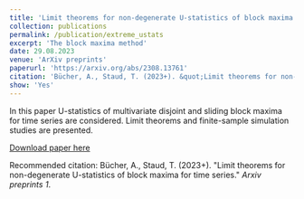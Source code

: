 ```yaml
---
title: 'Limit theorems for non-degenerate U-statistics of block maxima for time series'
collection: publications
permalink: /publication/extreme_ustats
excerpt: 'The block maxima method'
date: 29.08.2023
venue: 'ArXiv preprints'
paperurl: 'https://arxiv.org/abs/2308.13761'
citation: 'Bücher, A., Staud, T. (2023+). &quot;Limit theorems for non-degenerate U-statistics of block maxima for time series &quot; <i>ArXiv preprints</i>.'
show: 'Yes'
---
```

In this paper U-statistics of multivariate disjoint and sliding block maxima for time series are considered. Limit theorems and finite-sample simulation studies are presented.

[Download paper here](https://arxiv.org/pdf/2308.13761)

Recommended citation: Bücher, A., Staud, T. (2023+). "Limit theorems for non-degenerate U-statistics of block maxima for time series." <i>Arxiv preprints 1</i>.

